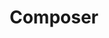 ---
type: "teammember"
fullname: "Gary Lionelli"
headshot: "gary.jpg"
title: "Composer"
bio: 
 - "Gary Lionelli won Emmy awards for his scores to \"The Ghosts of Flatbush\" and \"Ted Williams,\" both for HBO. Recent work includes director Rory Kennedy's 2015 Academy Award nominated film, \"Last Days in Vietnam,\" and HBO's \"LUCK,\" helmed by Michael Mann and David Milch and starring Dustin Hoffman. Other highlights from Lionelli's past work include the films \"Pandora's Promise,\" \"The Medallion,\" \"Least Among Saints,\" Billy the Kid,\"and \"Guerrilla: The Taking of Patty Hearst.\""
---
